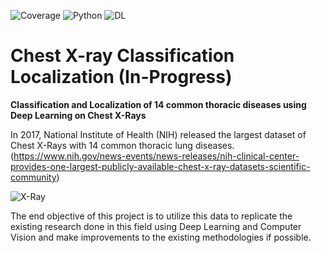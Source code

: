 ![Coverage](https://img.shields.io/badge/Coverage-60%25-yellow.svg)
![Python](https://img.shields.io/badge/python-3.6-blue.svg)
![DL](https://img.shields.io/badge/keras-2.2.4-red.svg)
# Chest X-ray Classification Localization (In-Progress)
**Classification and Localization of 14 common thoracic diseases using Deep Learning on Chest X-Rays**

In 2017, National Institute of Health (NIH) released the largest dataset of Chest X-Rays with 14 common thoracic lung diseases.
(https://www.nih.gov/news-events/news-releases/nih-clinical-center-provides-one-largest-publicly-available-chest-x-ray-datasets-scientific-community)

![X-Ray](https://cdnph.upi.com/ph/st/th/1021506620310/2017/i/15066272903413/v2.1/NIH-to-provide-one-of-largest-chest-x-ray-datasets-for-research.jpg?lg=4)

The end objective of this project is to utilize this data to replicate the existing research done in this field using Deep Learning and Computer Vision and make improvements to the existing methodologies if possible.
